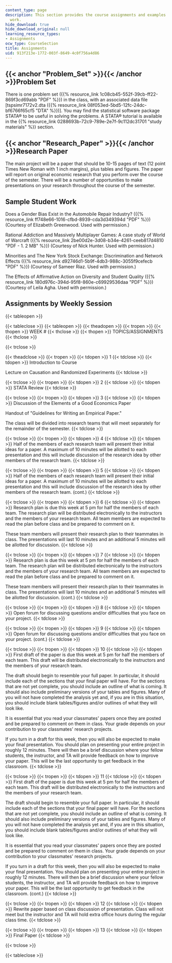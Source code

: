 ```yaml
---
content_type: page
description: This section provides the course assignments and examples of student
  work.
hide_download: true
hide_download_original: null
learning_resource_types:
- Assignments
ocw_type: CourseSection
title: Assignments
uid: 913f213e-1772-003f-8649-4c0f756a4d86
---
```


{{< anchor "Problem_Set" >}}{{< /anchor >}}Problem Set
------------------------------------------------------

There is one problem set ({{% resource_link 1c08cb45-552f-39cb-ff22-869f3cd69abb "PDF" %}}) in the class, with an associated data file \[tspsimr7172v2.dta ({{% resource_link 08f053ed-5bd5-12fc-24dc-bf6766f65cf5 "DTA" %}})\]. You may find the statistical software package STATA® to be useful in solving the problems. A STATA® tutorial is available in the {{% resource_link 0288693b-72c9-789e-2e7f-9c112dc31701 "study materials" %}} section.

{{< anchor "Research_Paper" >}}{{< /anchor >}}Research Paper
------------------------------------------------------------

The main project will be a paper that should be 10-15 pages of text (12 point Times New Roman with 1 inch margins), plus tables and figures. The paper will report on original economic research that you perform over the course of the semester. There will be a number of opportunities to make presentations on your research throughout the course of the semester.

Sample Student Work
-------------------

Does a Gender Bias Exist in the Automobile Repair Industry? ({{% resource_link ff748e66-1016-cfbd-8939-cda3d349394d "PDF" %}}) (Courtesy of Elizabeth Greenwood. Used with permission.)

Rational Addiction and Massively Multiplayer Games: A case study of World of Warcraft ({{% resource_link 2be00d2e-3d08-b34e-4261-ceeb817d4810 "PDF - 1. 2 MB" %}}) (Courtesy of Nick Hunter. Used with permission.)

Minorities and The New York Stock Exchange: Discrimination and Network Effects ({{% resource_link d92746d1-5b9f-4db3-988c-3055f9cefecb "PDF" %}}) (Courtesy of Sameer Riaz. Used with permission.)

The Effects of Affirmative Action on Diversity and Student Quality ({{% resource_link 180d976c-394d-95f8-860e-c69929536daa "PDF" %}}) (Courtesy of Leila Agha. Used with permission.)

Assignments by Weekly Session
-----------------------------

{{< tableopen >}}

{{< tableclose >}}
{{< tableopen >}}
{{< theadopen >}}
{{< tropen >}}
{{< thopen >}}
WEEK #
{{< thclose >}}
{{< thopen >}}
TOPICS/ASSIGNMENTS
{{< thclose >}}

{{< trclose >}}

{{< theadclose >}}
{{< tropen >}}
{{< tdopen >}}
1
{{< tdclose >}}
{{< tdopen >}}
Introduction to Course  
  
Lecture on Causation and Randomized Experiments
{{< tdclose >}}

{{< trclose >}}
{{< tropen >}}
{{< tdopen >}}
2
{{< tdclose >}}
{{< tdopen >}}
STATA Review
{{< tdclose >}}

{{< trclose >}}
{{< tropen >}}
{{< tdopen >}}
3
{{< tdclose >}}
{{< tdopen >}}
Discussion of the Elements of a Good Economics Paper  
  
Handout of "Guidelines for Writing an Empirical Paper."  
  
The class will be divided into research teams that will meet separately for the remainder of the semester.
{{< tdclose >}}

{{< trclose >}}
{{< tropen >}}
{{< tdopen >}}
4
{{< tdclose >}}
{{< tdopen >}}
Half of the members of each research team will present their initial ideas for a paper. A maximum of 10 minutes will be allotted to each presentation and this will include discussion of the research idea by other members of the research team.
{{< tdclose >}}

{{< trclose >}}
{{< tropen >}}
{{< tdopen >}}
5
{{< tdclose >}}
{{< tdopen >}}
Half of the members of each research team will present their initial ideas for a paper. A maximum of 10 minutes will be allotted to each presentation and this will include discussion of the research idea by other members of the research team. (cont.)
{{< tdclose >}}

{{< trclose >}}
{{< tropen >}}
{{< tdopen >}}
6
{{< tdclose >}}
{{< tdopen >}}
Research plan is due this week at 5 pm for half the members of each team. The research plan will be distributed electronically to the instructors and the members of your research team. All team members are expected to read the plan before class and be prepared to comment on it.  
  
These team members will present their research plan to their teammates in class. The presentations will last 10 minutes and an additional 5 minutes will be allotted for discussion.
{{< tdclose >}}

{{< trclose >}}
{{< tropen >}}
{{< tdopen >}}
7
{{< tdclose >}}
{{< tdopen >}}
Research plan is due this week at 5 pm for half the members of each team. The research plan will be distributed electronically to the instructors and the members of your research team. All team members are expected to read the plan before class and be prepared to comment on it.  
  
These team members will present their research plan to their teammates in class. The presentations will last 10 minutes and an additional 5 minutes will be allotted for discussion. (cont.)
{{< tdclose >}}

{{< trclose >}}
{{< tropen >}}
{{< tdopen >}}
8
{{< tdclose >}}
{{< tdopen >}}
Open forum for discussing questions and/or difficulties that you face on your project.
{{< tdclose >}}

{{< trclose >}}
{{< tropen >}}
{{< tdopen >}}
9
{{< tdclose >}}
{{< tdopen >}}
Open forum for discussing questions and/or difficulties that you face on your project. (cont.)
{{< tdclose >}}

{{< trclose >}}
{{< tropen >}}
{{< tdopen >}}
10
{{< tdclose >}}
{{< tdopen >}}
First draft of the paper is due this week at 5 pm for half the members of each team. This draft will be distributed electronically to the instructors and the members of your research team.  
  
The draft should begin to resemble your full paper. In particular, it should include each of the sections that your final paper will have. For the sections that are not yet complete, you should include an outline of what is coming. It should also include preliminary versions of your tables and figures. Many of you will not have completed the analysis yet and, if you are in this situation, you should include blank tables/figures and/or outlines of what they will look like.   
  
It is essential that you read your classmates' papers once they are posted and be prepared to comment on them in class. Your grade depends on your contribution to your classmates' research projects.  
  
If you turn in a draft for this week, then you will also be expected to make your final presentation. You should plan on presenting your entire project in roughly 12 minutes. There will then be a brief discussion where your fellow students, the instructor, and TA will provide feedback on how to improve your paper. This will be the last opportunity to get feedback in the classroom.
{{< tdclose >}}

{{< trclose >}}
{{< tropen >}}
{{< tdopen >}}
11
{{< tdclose >}}
{{< tdopen >}}
First draft of the paper is due this week at 5 pm for half the members of each team. This draft will be distributed electronically to the instructors and the members of your research team.  
  
The draft should begin to resemble your full paper. In particular, it should include each of the sections that your final paper will have. For the sections that are not yet complete, you should include an outline of what is coming. It should also include preliminary versions of your tables and figures. Many of you will not have completed the analysis yet and, if you are in this situation, you should include blank tables/figures and/or outlines of what they will look like.  
  
It is essential that you read your classmates' papers once they are posted and be prepared to comment on them in class. Your grade depends on your contribution to your classmates' research projects.  
  
If you turn in a draft for this week, then you will also be expected to make your final presentation. You should plan on presenting your entire project in roughly 12 minutes. There will then be a brief discussion where your fellow students, the instructor, and TA will provide feedback on how to improve your paper. This will be the last opportunity to get feedback in the classroom. (cont.)
{{< tdclose >}}

{{< trclose >}}
{{< tropen >}}
{{< tdopen >}}
12
{{< tdclose >}}
{{< tdopen >}}
Rewrite paper based on class discussion of presentation. Class will not meet but the instructor and TA will hold extra office hours during the regular class time.
{{< tdclose >}}

{{< trclose >}}
{{< tropen >}}
{{< tdopen >}}
13
{{< tdclose >}}
{{< tdopen >}}
Final Paper
{{< tdclose >}}

{{< trclose >}}

{{< tableclose >}}